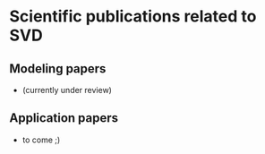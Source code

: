 # Scientific publications related to SVD

## Modeling papers
* (currently under review)

## Application papers
* to come ;)

